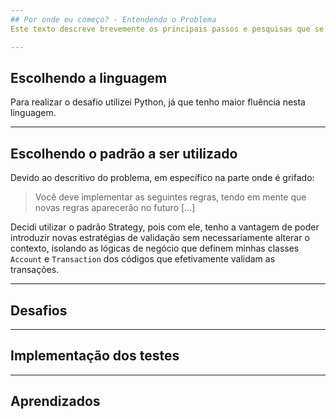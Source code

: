 ```yaml
---
## Por onde eu começo? - Entendendo o Problema
Este texto descreve brevemente os principais passos e pesquisas que se fizeram necessárias para realizar este projeto.

---
```

## Escolhendo a linguagem
Para realizar o desafio utilizei Python, já que tenho maior fluência nesta linguagem.

---
## Escolhendo o padrão a ser utilizado
Devido ao descritivo do problema, em específico na parte onde é grifado:

> Você deve implementar as seguintes regras, tendo em mente que novas regras aparecerão no futuro [...]

Decidi utilizar o padrão Strategy, pois com ele, tenho a vantagem de poder introduzir novas estratégias de validação
sem necessariamente alterar o contexto, isolando as lógicas de negócio que definem minhas classes `Account` e 
`Transaction` dos códigos que efetivamente validam as transações.

---
## Desafios

---
## Implementação dos testes

---
## Aprendizados
